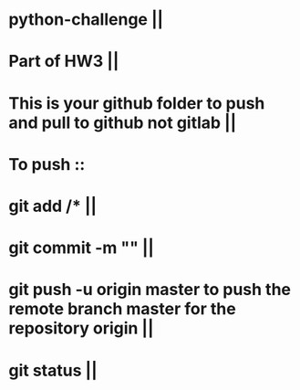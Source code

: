 # python-challenge || 
# Part of HW3 || 
# This is your github folder to push and pull to github not gitlab ||
# To push :: 
# git add <folder>/* ||
# git commit -m "<Message>" || 
# git push -u origin master to push the remote branch master for the repository origin ||
# git status ||
